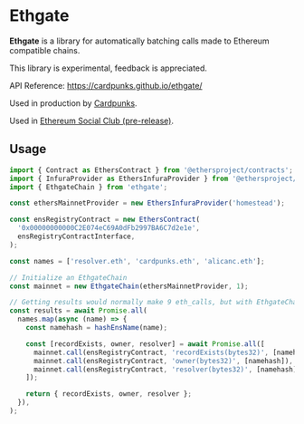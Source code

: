 # Ethgate

**Ethgate** is a library for automatically batching calls made to Ethereum compatible chains.

This library is experimental, feedback is appreciated.

API Reference: https://cardpunks.github.io/ethgate/

Used in production by [Cardpunks](https://twitter.com/cardpunks).

Used in [Ethereum Social Club (pre-release)](https://twitter.com/AlicanC/status/1427425010910736386).

## Usage

```ts
import { Contract as EthersContract } from '@ethersproject/contracts';
import { InfuraProvider as EthersInfuraProvider } from '@ethersproject/providers';
import { EthgateChain } from 'ethgate';

const ethersMainnetProvider = new EthersInfuraProvider('homestead');

const ensRegistryContract = new EthersContract(
  '0x00000000000C2E074eC69A0dFb2997BA6C7d2e1e',
  ensRegistryContractInterface,
);

const names = ['resolver.eth', 'cardpunks.eth', 'alicanc.eth'];

// Initialize an EthgateChain
const mainnet = new EthgateChain(ethersMainnetProvider, 1);

// Getting results would normally make 9 eth_calls, but with EthgateChain it's just 1!
const results = await Promise.all(
  names.map(async (name) => {
    const namehash = hashEnsName(name);

    const [recordExists, owner, resolver] = await Promise.all([
      mainnet.call(ensRegistryContract, 'recordExists(bytes32)', [namehash]),
      mainnet.call(ensRegistryContract, 'owner(bytes32)', [namehash]),
      mainnet.call(ensRegistryContract, 'resolver(bytes32)', [namehash]),
    ]);

    return { recordExists, owner, resolver };
  }),
);
```
